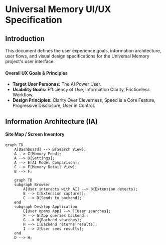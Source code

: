 # Universal Memory UI/UX Specification

## Introduction
This document defines the user experience goals, information architecture, user flows, and visual design specifications for the Universal Memory project's user interface.

#### Overall UX Goals & Principles
* **Target User Personas:** The AI Power User.
* **Usability Goals:** Efficiency of Use, Information Clarity, Frictionless Workflow.
* **Design Principles:** Clarity Over Cleverness, Speed is a Core Feature, Progressive Disclosure, User in Control.

## Information Architecture (IA)
#### Site Map / Screen Inventory
```mermaid
graph TD
    A[Dashboard] --> B[Search View];
    A --> C[Memory Feed];
    A --> D[Settings];
    A --> E[AI Model Comparison];
    C --> F[Memory Detail View];
    B --> F;

    graph TD
    subgraph Browser
        A[User interacts with AI] --> B{Extension detects};
        B --> C[Extension captures];
        C --> D[Sends to backend];
    end
    subgraph Desktop Application
        E[User opens App] --> F[User searches];
        F --> G[App queries backend];
        G --> H{Backend searches};
        H --> I[Backend returns results];
        I --> J[User sees results];
    end
    D --> H;